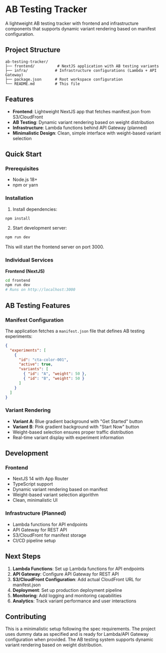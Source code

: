 # AB Testing Tracker

A lightweight AB testing tracker with frontend and infrastructure components that supports dynamic variant rendering based on manifest configuration.

## Project Structure

```
ab-testing-tracker/
├── frontend/          # NextJS application with AB testing variants
├── infra/            # Infrastructure configurations (Lambda + API Gateway)
├── package.json      # Root workspace configuration
└── README.md         # This file
```

## Features

- **Frontend**: Lightweight NextJS app that fetches manifest.json from S3/CloudFront
- **AB Testing**: Dynamic variant rendering based on weight distribution
- **Infrastructure**: Lambda functions behind API Gateway (planned)
- **Minimalistic Design**: Clean, simple interface with weight-based variant selection

## Quick Start

### Prerequisites

- Node.js 18+ 
- npm or yarn

### Installation

1. Install dependencies:
```bash
npm install
```

2. Start development server:
```bash
npm run dev
```

This will start the frontend server on port 3000.

### Individual Services

**Frontend (NextJS)**
```bash
cd frontend
npm run dev
# Runs on http://localhost:3000
```

## AB Testing Features

### Manifest Configuration
The application fetches a `manifest.json` file that defines AB testing experiments:

```json
{
  "experiments": [
    {
      "id": "cta-color-001",
      "active": true,
      "variants": [
        { "id": "A", "weight": 50 },
        { "id": "B", "weight": 50 }
      ]
    }
  ]
}
```

### Variant Rendering
- **Variant A**: Blue gradient background with "Get Started" button
- **Variant B**: Pink gradient background with "Start Now" button
- Weight-based selection ensures proper traffic distribution
- Real-time variant display with experiment information

## Development

### Frontend
- NextJS 14 with App Router
- TypeScript support
- Dynamic variant rendering based on manifest
- Weight-based variant selection algorithm
- Clean, minimalistic UI

### Infrastructure (Planned)
- Lambda functions for API endpoints
- API Gateway for REST API
- S3/CloudFront for manifest storage
- CI/CD pipeline setup

## Next Steps

1. **Lambda Functions**: Set up Lambda functions for API endpoints
2. **API Gateway**: Configure API Gateway for REST API
3. **S3/CloudFront Configuration**: Add actual CloudFront URL for manifest.json
4. **Deployment**: Set up production deployment pipeline
5. **Monitoring**: Add logging and monitoring capabilities
6. **Analytics**: Track variant performance and user interactions

## Contributing

This is a minimalistic setup following the spec requirements. The project uses dummy data as specified and is ready for Lambda/API Gateway configuration when provided. The AB testing system supports dynamic variant rendering based on weight distribution.
